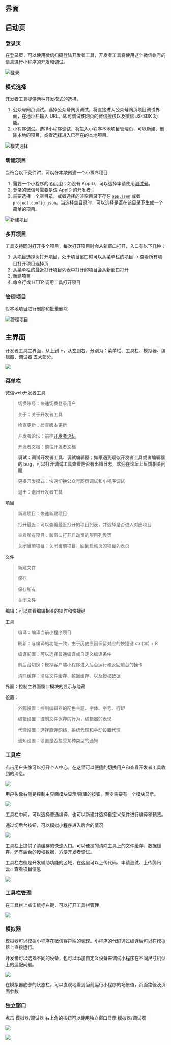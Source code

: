 ## 界面

## 启动页

### 登录页

在登录页，可以使用微信扫码登陆开发者工具，开发者工具将使用这个微信帐号的信息进行小程序的开发和调试。

![登录](../image/devtools2/login.png)

### 模式选择

开发者工具提供两种开发模式的选择。

1. 公众号网页调试。选择公众号网页调试，将直接进入公众号网页项目调试界面，在地址栏输入 URL，即可调试该网页的微信授权以及微信 JS-SDK 功能。
2. 小程序调试。选择小程序调试，将进入小程序本地项目管理页，可以新建、删除本地的项目，或者选择进入已存在的本地项目。

![模式选择](../image/devtools2/mode.png)

### 新建项目

当符合以下条件时，可以在本地创建一个小程序项目

1. 需要一个小程序的 [AppID](../README.md#1-获取微信小程序的-appid)；如没有 AppID，可以选择申请使用[测试号](./sandbox.md)。
1. 登录的微信号需要是该 AppID 的开发者；
1. 需要选择一个空目录，或者选择的非空目录下存在 [`app.json`](../framework/config.md) 或者 `project.config.json`。当选择空目录时，可以选择是否在该目录下生成一个简单的项目。

![新建项目](../image/devtools2/addproject.png)

### 多开项目

工具支持同时打开多个项目，每次打开项目时会从新窗口打开，入口有以下几种：

1. 从项目选择页打开项目，处于项目窗口时可以从菜单栏的项目 -> 查看所有项目打开项目选择页
2. 从菜单栏的最近打开项目列表中打开的项目会从新窗口打开
3. 新建项目
4. 命令行或 HTTP 调用工具打开项目

### 管理项目

对本地项目进行删除和批量删除

![管理项目](../image/devtools2/projectmanage.png)

## 主界面

开发者工具主界面，从上到下，从左到右，分别为：菜单栏、工具栏、模拟器、编辑器、调试器 五大部分。

![](../image/devtools2/parts.png)

### 菜单栏

微信web开发者工具

> 切换账号：快速切换登录用户
>
> 关于：关于开发者工具
>
> 检查更新：检查版本更新
>
> 开发者论坛：前往[开发者论坛](https://developers.weixin.qq.com/)
>
> 开发者文档：前往开发者文档
>
> **调试：调试开发者工具、调试编辑器；如果遇到疑似开发者工具或者编辑器的 bug，可以打开调试工具查看是否有出错日志，欢迎在论坛上反馈相关问题**
>
> 更换开发模式：快速切换公众号网页调试和小程序调试
>
> 退出：退出开发者工具

项目

>新建项目：快速新建项目
>
>打开最近：可以查看最近打开的项目列表，并选择是否进入对应项目
>
>查看所有项目：新窗口打开启动页的项目列表页
>
>关闭当前项目：关闭当前项目，回到启动页的项目列表页

文件

>新建文件
>
>保存
>
>保存所有
>
>关闭文件

编辑：可以查看编辑相关的操作和快捷键

工具

>编译：编译当前小程序项目
>
>刷新：与编译的功能一致，由于历史原因保留对应的快捷键 ctrl(⌘) + R
>
>编译配置：可以选择普通编译或自定义编译条件
>
>前后台切换：模拟客户端小程序进入后台运行和返回前台的操作
>
>清除缓存：清除文件缓存、数据缓存、以及授权数据

界面：控制主界面窗口模块的显示与隐藏

设置：

>外观设置：控制编辑器的配色主题、字体、字号、行距
>
>编辑设置：控制文件保存的行为，编辑器的表现
>
>代理设置：选择直连网络、系统代理和手动设置代理
>
>通知设置：设置是否接受某种类型的通知

### 工具栏

点击用户头像可以打开个人中心，在这里可以便捷的切换用户和查看开发者工具收到的消息。

![](../image/devtools2/noticecenter.png)

用户头像右侧是控制主界面模块显示/隐藏的按钮。至少需要有一个模块显示。

![](../image/devtools2/showandhide.gif)

工具栏中间，可以选择普通编译，也可以新建并选择自定义条件进行编译和预览。

通过切后台按钮，可以模拟小程序进入后台的情况

![](../image/devtools2/background.png)

工具栏上提供了清缓存的快速入口。可以便捷的清除工具上的文件缓存、数据缓存、还有后台的授权数据，方便开发者调试。

工具栏右侧是开发辅助功能的区域，在这里可以上传代码、申请测试、上传腾讯云、查看项目信息

![](../image/devtools2/righttools.png)

### 工具栏管理

在工具栏上点击鼠标右键，可以打开工具栏管理

![](../image/devtools2/toolbarmanager.png)

### 模拟器

模拟器可以模拟小程序在微信客户端的表现。小程序的代码通过编译后可以在模拟器上直接运行。

开发者可以选择不同的设备，也可以添加自定义设备来调试小程序在不同尺寸机型上的适配问题。

![](../image/devtools2/device.png)

在模拟器底部的状态栏，可以直观地看到当前运行小程序的场景值，页面路径及页面参数

### 独立窗口

点击 模拟器/调试器 右上角的按钮可以使用独立窗口显示 模拟器/调试器

![](../image/devtools2/popup.png)

![](../image/devtools2/poped.png)
